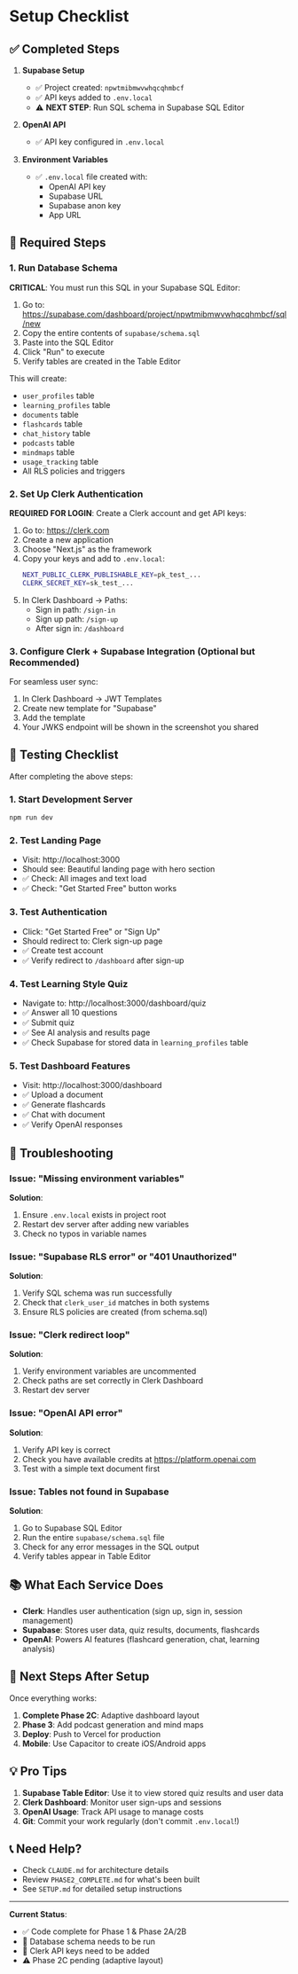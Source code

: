 # Setup Checklist

## ✅ Completed Steps

1. **Supabase Setup**
   - ✅ Project created: `npwtmibmwvwhqcqhmbcf`
   - ✅ API keys added to `.env.local`
   - ⚠️ **NEXT STEP**: Run SQL schema in Supabase SQL Editor

2. **OpenAI API**
   - ✅ API key configured in `.env.local`

3. **Environment Variables**
   - ✅ `.env.local` file created with:
     - OpenAI API key
     - Supabase URL
     - Supabase anon key
     - App URL

## 🔴 Required Steps

### 1. Run Database Schema
**CRITICAL**: You must run this SQL in your Supabase SQL Editor:

1. Go to: https://supabase.com/dashboard/project/npwtmibmwvwhqcqhmbcf/sql/new
2. Copy the entire contents of `supabase/schema.sql`
3. Paste into the SQL Editor
4. Click "Run" to execute
5. Verify tables are created in the Table Editor

This will create:
- `user_profiles` table
- `learning_profiles` table
- `documents` table
- `flashcards` table
- `chat_history` table
- `podcasts` table
- `mindmaps` table
- `usage_tracking` table
- All RLS policies and triggers

### 2. Set Up Clerk Authentication
**REQUIRED FOR LOGIN**: Create a Clerk account and get API keys:

1. Go to: https://clerk.com
2. Create a new application
3. Choose "Next.js" as the framework
4. Copy your keys and add to `.env.local`:
   ```bash
   NEXT_PUBLIC_CLERK_PUBLISHABLE_KEY=pk_test_...
   CLERK_SECRET_KEY=sk_test_...
   ```
5. In Clerk Dashboard → Paths:
   - Sign in path: `/sign-in`
   - Sign up path: `/sign-up`
   - After sign in: `/dashboard`

### 3. Configure Clerk + Supabase Integration (Optional but Recommended)
For seamless user sync:

1. In Clerk Dashboard → JWT Templates
2. Create new template for "Supabase"
3. Add the template
4. Your JWKS endpoint will be shown in the screenshot you shared

## 🚀 Testing Checklist

After completing the above steps:

### 1. Start Development Server
```bash
npm run dev
```

### 2. Test Landing Page
- Visit: http://localhost:3000
- Should see: Beautiful landing page with hero section
- ✅ Check: All images and text load
- ✅ Check: "Get Started Free" button works

### 3. Test Authentication
- Click: "Get Started Free" or "Sign Up"
- Should redirect to: Clerk sign-up page
- ✅ Create test account
- ✅ Verify redirect to `/dashboard` after sign-up

### 4. Test Learning Style Quiz
- Navigate to: http://localhost:3000/dashboard/quiz
- ✅ Answer all 10 questions
- ✅ Submit quiz
- ✅ See AI analysis and results page
- ✅ Check Supabase for stored data in `learning_profiles` table

### 5. Test Dashboard Features
- Visit: http://localhost:3000/dashboard
- ✅ Upload a document
- ✅ Generate flashcards
- ✅ Chat with document
- ✅ Verify OpenAI responses

## 🐛 Troubleshooting

### Issue: "Missing environment variables"
**Solution**:
1. Ensure `.env.local` exists in project root
2. Restart dev server after adding new variables
3. Check no typos in variable names

### Issue: "Supabase RLS error" or "401 Unauthorized"
**Solution**:
1. Verify SQL schema was run successfully
2. Check that `clerk_user_id` matches in both systems
3. Ensure RLS policies are created (from schema.sql)

### Issue: "Clerk redirect loop"
**Solution**:
1. Verify environment variables are uncommented
2. Check paths are set correctly in Clerk Dashboard
3. Restart dev server

### Issue: "OpenAI API error"
**Solution**:
1. Verify API key is correct
2. Check you have available credits at https://platform.openai.com
3. Test with a simple text document first

### Issue: Tables not found in Supabase
**Solution**:
1. Go to Supabase SQL Editor
2. Run the entire `supabase/schema.sql` file
3. Check for any error messages in the SQL output
4. Verify tables appear in Table Editor

## 📚 What Each Service Does

- **Clerk**: Handles user authentication (sign up, sign in, session management)
- **Supabase**: Stores user data, quiz results, documents, flashcards
- **OpenAI**: Powers AI features (flashcard generation, chat, learning analysis)

## 🎯 Next Steps After Setup

Once everything works:

1. **Complete Phase 2C**: Adaptive dashboard layout
2. **Phase 3**: Add podcast generation and mind maps
3. **Deploy**: Push to Vercel for production
4. **Mobile**: Use Capacitor to create iOS/Android apps

## 💡 Pro Tips

1. **Supabase Table Editor**: Use it to view stored quiz results and user data
2. **Clerk Dashboard**: Monitor user sign-ups and sessions
3. **OpenAI Usage**: Track API usage to manage costs
4. **Git**: Commit your work regularly (don't commit `.env.local`!)

## 📞 Need Help?

- Check `CLAUDE.md` for architecture details
- Review `PHASE2_COMPLETE.md` for what's been built
- See `SETUP.md` for detailed setup instructions

---

**Current Status**:
- ✅ Code complete for Phase 1 & Phase 2A/2B
- 🔴 Database schema needs to be run
- 🔴 Clerk API keys need to be added
- ⚠️ Phase 2C pending (adaptive layout)
